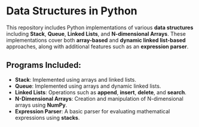 # Data Structures in Python

This repository includes Python implementations of various **data structures** including **Stack**, **Queue**, **Linked Lists**, and **N-dimensional Arrays**. These implementations cover both **array-based** and **dynamic linked list-based** approaches, along with additional features such as an **expression parser**.

## Programs Included:

- **Stack**: Implemented using arrays and linked lists.
- **Queue**: Implemented using arrays and dynamic linked lists.
- **Linked Lists**: Operations such as **append**, **insert**, **delete**, and **search**.
- **N-Dimensional Arrays**: Creation and manipulation of N-dimensional arrays using **NumPy**.
- **Expression Parser**: A basic parser for evaluating mathematical expressions using **stacks**.


